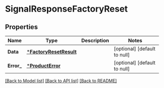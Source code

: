 # SignalResponseFactoryReset

## Properties
Name | Type | Description | Notes
------------ | ------------- | ------------- | -------------
**Data** | [***FactoryResetResult**](FactoryResetResult.md) |  | [optional] [default to null]
**Error_** | [***ProductError**](ProductError.md) |  | [optional] [default to null]

[[Back to Model list]](../README.md#documentation-for-models) [[Back to API list]](../README.md#documentation-for-api-endpoints) [[Back to README]](../README.md)

